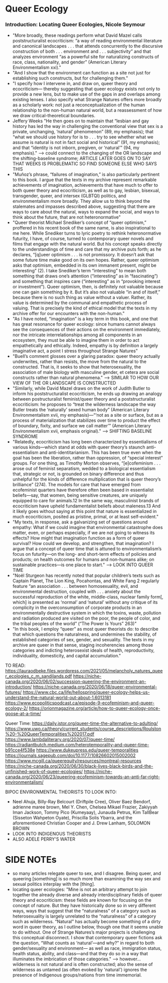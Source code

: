 # Queer Ecology

### Introduction: Locating Queer Ecologies, Nicole Seymour
- "More broadly, these
readings perform what David Mazel calls poststructuralist ecocriticism: “a way of reading environmental literature and canonical landscapes . . . that attends concurrently to the discursive construction of both . . . environment and . . . subjectivity” and that analyzes environment “as a powerful site for naturalizing constructs of race, class, nationality, and gender” (American Literary Environmentalism xxi)."
- "And I show that the environment can function as a site not just for establishing such constructs, but for challenging them."
- "I specify how I intervene in, and draw on, queer theory and ecocriticism— thereby suggesting that queer ecology exists not only to provide a new lens, but to make use of the gaps in and overlaps among existing lenses. I also specify what Strange Natures offers more broadly as a scholarly work: not just
a reconceptualization of the human relationship to the non-human natural world, but a reassessment of how we draw critical-theoretical boundaries.
- Jeffery Weeks "He then goes on to maintain that “lesbian and gay history has led the way in challenging the conventional view that sex is a
private, unchanging, ‘natural’ phenomenon” (89, my emphasis); that “what we should use history for is to . . . try to see whether what we assume is natural
is not in fact social and historical” (91, my emphasis); and that “identity is not inborn, pregiven, or ‘natural’” (94, my emphasis)." --> could connect to the changing of the OR landscape and the shifting-baseline syndrome; ARTICLE LATER GOES ON TO SAY THAT WEEKS IS PROBLEMATIC SO FIND SOMEONE ELSE WHO SAYS THIS
- "Muñoz’s phrase, “failures of imagination,” is also particularly pertinent to this book. I argue that the texts in my archive represent remarkable achievements of imagination, achievements that have much to offer to both queer theory and ecocriticism, as well as to gay, lesbian, bisexual,
transgender, queer, and intersex (GLBTQI) politics, and environmentalism more broadly. They allow us to think beyond the stalemates and impasses
described above, suggesting that there are ways to care about the natural, ways to expand the social, and ways to think about the future, that are not
heteronormative"
- "Queer theorist Michael Snediker’s concept of “queer optimism,” proffered in his recent book of the same name, is also inspirational to me here. While
Snediker turns to lyric poetry to rethink heteronormative futurity, I have, of course, turned to contemporary queer novels and films that engage with
the natural world. But his concept speaks directly to the understandings of time and care that my archive puts forth; as he declares, “[q]ueer optimism
. . . is not promissory. It doesn’t ask that some future time make good on its own hopes. Rather, queer optimism asks that optimism, embedded in
its own immanent present, might be interesting” (2). I take Snediker’s term “interesting” to mean both something that draws one’s attention (“interesting” as in “fascinating”) and something that inspires care (“interesting” as in “provoking interest or investment”). Queer optimism, then, is definitely
not valuable because one can gain something by it. But it’s also not valuable “in and of itself,” because there is no such thing as value without a valuer.
Rather, its value is determined by the communal and empathetic process of valuing. That is precisely the kind of ethical model that the texts in my
archive offer for our encounters with the non-human."
- "As I have noted, “imagination” is a key term in this book, and one that has great resonance for queer ecology: since humans cannot always see the consequences of their actions on the environment immediately, nor the intricate interrelationships among all components in an ecosystem, they must be able to imagine them in order to act empathetically and ethically. Indeed, empathy is by definition a largely imaginative act, a point I stress throughout Strange Natures"
- "Buell’s comment glosses over a glaring paradox: queer theory actually underwrites, rather than resists, the move from the natural to the constructed. That is, it seeks to show that heterosexuality, the association of male biology with masculine gender, et cetera are social constructs rather than natural phenomena." --> SIMILAR TO HOW OUR VIEW OF THE OR LANDSCAPE IS CONSTRUCTED
- "Similarly, while David Mazel draws on the work of Judith Butler to inform his poststructuralist ecocriticism, he ends up drawing an analogy between postructuralist feminist/queer theory and a poststructuralist ecocriticism: he proposes to “treat the wilderness landscape the way Butler treats the ‘naturally’ sexed human body” (American Literary Environmentalism xvii, my emphasis)—“‘not as a site or surface, but as a process of materialization that stabilizes over time to product the effect of boundary, fixity, and surface we call matter’” (American Literary Environmentalism xvii, emphasis original)." --> SHIFTING BASELINE SYNDROME
- "Relatedly, ecocriticism has long been characterized by essentialisms of various kinds—which stand at odds with queer theory’s staunch anti-essentialism and anti-identitarianism. This has been true even when the goal has been the liberation, rather than oppression, of “special interest” groups. For
one thing, as Timothy Morton observes, “[e]cofeminism . . . arose out of feminist separatism, wedded to a biological essentialism that, strategic or
not, is grounded on binary difference and thus unhelpful for the kinds of difference multiplication that is queer theory’s brilliance” (274). The models for
care that have emerged from ecofeminist quarters have therefore often been based in essentialist beliefs—say, that women, being sensitive creatures,
are uniquely equipped to care for animals.12 In the same way, masculinist brands of ecocriticism have upheld fundamentalist beliefs about maleness.13
And it likely goes without saying at this point that nature is essentialized in much ecocriticism, posited as pristine, primal, or at least self-evident."
- "My texts, in response, ask a galvanizing set of questions around empathy: What if we could imagine that environmental catastrophe does matter, even, or perhaps especially, if we are not going to witness its effects? How might that imagination function as a form of queer survival? How could we develop, and strengthen, that imagination? I argue that a concept of queer time that is attuned to environmentalism’s focus on futurity—on the long- and short-term effects of policies and products; on health outcomes for humans and non-humans alike; on sustainable practices—is one place to start." --> LOOK INTO QUEER TIME
- "Noël Sturgeon has recently noted that popular children’s texts such as Captain Planet, The Lion King, Pocahontas, and White Fang 2 regularly feature “an association . . . between homosexuality, evil, and environmental destruction, coupled with . . . anxiety about the successful reproduction of the white, middle-class, nuclear family form[, which] is presented as ‘normal’ and ‘natural’ without any critique of its complicity in the overconsumption of corporate products in an environmentally destructive system in which the toxins, waste, pollution and radiation produced are visited on the poor, the people of color, and the tribal peoples of the world” (“The Power Is Yours” 263)"
- "In this book, I employ “queer” as most queer theorists do: to describe
that which questions the naturalness, and undermines the stability, of
established categories of sex, gender, and sexuality. The texts in my archive
are queer in that sense, staging incoherencies among those categories
and indicting heterosexist ideals of health, reproductivity, individuality,
domesticity, and capital accumulation."





TO READ:
https://lauraodbeke.files.wordpress.com/2021/05/melancholy_natures_queer_ecologies_c_m_sandilands.pdf
https://niche-canada.org/2020/06/02/succession-queering-the-environment-an-introduction/
https://niche-canada.org/2020/06/18/queer-environmental-futures/
https://www.cbc.ca/life/hellospring/queer-ecology-helps-us-understand-the-natural-world-out-about-1.6013181
https://www.ecopoliticspodcast.ca/episode-9-ecofeminism-and-queer-ecology-2/
https://orionmagazine.org/article/how-to-queer-ecology-once-goose-at-a-time/

Queer Time:
https://daily.jstor.org/queer-time-the-alternative-to-adulting/
https://www.uwo.ca/theory/current_students/course_descriptions/Roulston%20-%20QueerTemporalities%202017.pdf
https://www.lambdaliterary.org/2020/07/queer-time/
https://radiantbutch.medium.com/heterotemporality-and-queer-time-b91cce4f538e
https://www.dukeupress.edu/queer-temporalities
https://journals.sagepub.com/doi/10.1177/10826602015002002
https://www.mcgill.ca/queerequity/resources/montreal-resources
https://niche-canada.org/2020/06/30/black-lives-black-birds-and-the-unfinished-work-of-queer-ecologies/
https://niche-canada.org/2020/06/23/queering-ecofeminism-towards-an-anti-far-right-environmentalism/




BIPOC ENVIRONMENTAL THEORISTS TO LOOK INTO:
- Neel Ahuja, Billy-Ray Belcourt (Driftpile Cree), Oliver Baez Bendorf, adrienne maree brown, Mel Y. Chen, Chelsea Mikael Frazier, Zakiyyah Iman Jackson, Tommy Pico (Kumeyaay), Junauda Petrus, Kim TallBear (Sisseton Wahpeton Oyate), Priscilla Solis Ybarra, and the aforementioned Christian Cooper and J. Drew Lanham, SOLOMON BROWN
- LOOK INTO INDIGENOUS THEORISTS
- ALSO ADELE PERRY'S WATER









# SIDE NOTEs
- so many articles relegate queer to sex, and I disagree. Being queer, and queering [something] is so much more than examining the way sex and sexual politics interplay with the [thing].
- locating queer ecologies: "Mine is not an arbitrary attempt to join
together the already diverse and already interdisciplinary fields of queer
theory and ecocriticism: these fields are known for focusing on the concept
of nature. But they have historically done so in very different ways, ways
that suggest that the “naturalness” of a category such as heterosexuality
is largely unrelated to the “naturalness” of a category such as wilderness.
“Natural” has actually become something of a dirty word in queer theory,
as I outline below, though one that it seems unable to do without. One of
Strange Natures’s major projects is challenging this conceptual disconnect. I
show that contemporary queer fictions ask the question, “What counts as
‘natural’—and why?” in regard to both gender/sexuality and environment—
as well as race, immigration status, health status, ability, and class—and that
they do so in a way that illuminates the imbrication of those categories." --> however... wilderness is not natural and is often constructed; also the sense of wilderness as untamed (as often evoked by 'natural') ignores the presence of Indigenous groups/nations from time immemorial.

